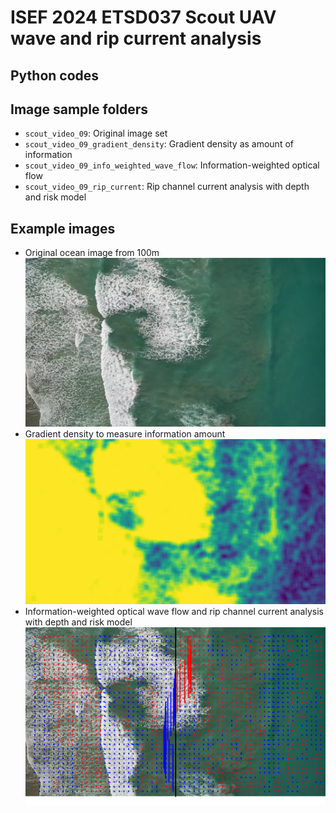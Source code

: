 # ISEF 2024 ETSD037 Scout UAV wave and rip current analysis
## Python codes
## Image sample folders
- `scout_video_09`: Original image set
- `scout_video_09_gradient_density`: Gradient density as amount of information
- `scout_video_09_info_weighted_wave_flow`: Information-weighted optical flow
- `scout_video_09_rip_current`: Rip channel current analysis with depth and risk model
## Example images
- Original ocean image from 100m
![original ocean image](https://github.com/Cinderpe1t/ISEF_UAV_scout_rip_current/blob/main/scout_video_09/gimbal0_2000.jpg)
- Gradient density to measure information amount
![gradient density as a measure of information amount](https://github.com/Cinderpe1t/ISEF_UAV_scout_rip_current/blob/main/scout_video_09_gradient_density/info_amount_2000.png)
- Information-weighted optical wave flow and rip channel current analysis with depth and risk model
![rip channel current analysis with depth and risk model](https://github.com/Cinderpe1t/ISEF_UAV_scout_rip_current/blob/main/scout_video_09_rip_current/rip5_gimbal0_2000.png)
